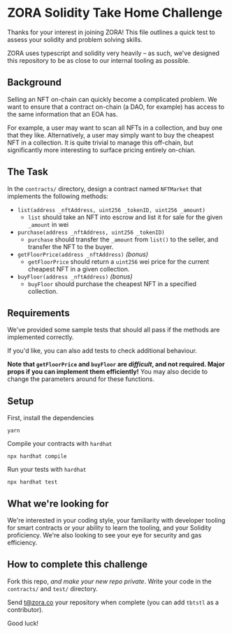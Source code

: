 # ZORA Solidity Take Home Challenge

Thanks for your interest in joining ZORA! This file outlines a quick test to assess your solidity and problem solving skills.  

ZORA uses typescript and solidity very heavily – as such, we've designed this repository to be as close to our internal tooling as possible. 

## Background

Selling an NFT on-chain can quickly become a complicated problem. We want to ensure that a contract on-chain (a DAO, for example) has access to the same information that an EOA has. 

For example, a user may want to scan all NFTs in a collection, and buy one that they like. Alternatively, a user may simply want to buy the cheapest NFT in a collection. It is quite trivial to manage this off-chain, but significantly more interesting to surface pricing entirely on-chian.

## The Task

In the `contracts/` directory, design a contract named `NFTMarket` that implements the following methods:
- `list(address _nftAddress, uint256 _tokenID, uint256 _amount)`
    - `list` should take an NFT into escrow and list it for sale for the given `_amount` in wei
- `purchase(address _nftAddress, uint256 _tokenID)`
    - `purchase` should transfer the `_amount` from `list()` to the seller, and transfer the NFT to the buyer.
- `getFloorPrice(address _nftAddress)` _(bonus)_
    - `getFloorPrice` should return a `uint256` wei price for the current cheapest NFT in a given collection.
- `buyFloor(address _nftAddress)` _(bonus)_
    - `buyFloor` should purchase the cheapest NFT in a specified collection.
    
## Requirements
We've provided some sample tests that should all pass if the methods are implemented correctly.

If you'd like, you can also add tests to check additional behaviour.

**Note that `getFloorPrice` and `buyFloor` are _difficult_, and not required. Major props if you can implement them efficiently!** You may also decide to change the parameters around for these functions. 

## Setup
First, install the dependencies
```shell
yarn
```

Compile your contracts with `hardhat`
```shell
npx hardhat compile
```

Run your tests with `hardhat`
```shell
npx hardhat test
```

## What we're looking for
We're interested in your coding style, your familiarity with developer tooling for smart contracts or your ability to learn the tooling, and your Solidity proficiency. We're also looking to see your eye for security and gas efficiency.

## How to complete this challenge
Fork this repo, _and make your new repo private_. Write your code in the `contracts/` and `test/` directory.

Send [t@zora.co](mailto:t@zora.co) your repository when complete (you can add `tbtstl` as a contributor).

Good luck!
